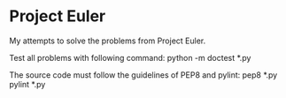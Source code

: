 Project Euler
=============

My attempts to solve the problems from Project Euler.

Test all problems with following command:
python -m doctest *.py

The source code must follow the guidelines of PEP8 and pylint:
pep8 *.py
pylint *.py
